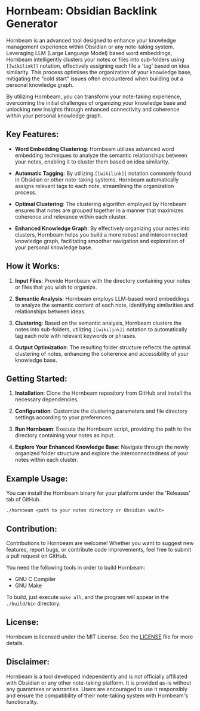 # Hornbeam: Obsidian Backlink Generator

Hornbeam is an advanced tool designed to enhance your knowledge management experience within Obsidian or any note-taking system. Leveraging LLM (Large Language Model) based word embeddings, Hornbeam intelligently clusters your notes or files into sub-folders using `[[wikilink]]` notation, effectively assigning each file a 'tag' based on idea similarity. This process optimises the organization of your knowledge base, mitigating the "cold start" issues often encountered when building out a personal knowledge graph.

By utilizing Hornbeam, you can transform your note-taking experience, overcoming the initial challenges of organizing your knowledge base and unlocking new insights through enhanced connectivity and coherence within your personal knowledge graph.

## Key Features:

- **Word Embedding Clustering**: Hornbeam utilizes advanced word embedding techniques to analyze the semantic relationships between your notes, enabling it to cluster them based on idea similarity.

- **Automatic Tagging**: By utilizing `[[wikilink]]` notation commonly found in Obsidian or other note-taking systems, Hornbeam automatically assigns relevant tags to each note, streamlining the organization process.

- **Optimal Clustering**: The clustering algorithm employed by Hornbeam ensures that notes are grouped together in a manner that maximizes coherence and relevance within each cluster.

- **Enhanced Knowledge Graph**: By effectively organizing your notes into clusters, Hornbeam helps you build a more robust and interconnected knowledge graph, facilitating smoother navigation and exploration of your personal knowledge base.

## How it Works:

1. **Input Files**: Provide Hornbeam with the directory containing your notes or files that you wish to organize.

2. **Semantic Analysis**: Hornbeam employs LLM-based word embeddings to analyze the semantic content of each note, identifying similarities and relationships between ideas.

3. **Clustering**: Based on the semantic analysis, Hornbeam clusters the notes into sub-folders, utilizing `[[wikilink]]` notation to automatically tag each note with relevant keywords or phrases.

4. **Output Optimization**: The resulting folder structure reflects the optimal clustering of notes, enhancing the coherence and accessibility of your knowledge base.

## Getting Started:

1. **Installation**: Clone the Hornbeam repository from GitHub and install the necessary dependencies.

2. **Configuration**: Customize the clustering parameters and file directory settings according to your preferences.

3. **Run Hornbeam**: Execute the Hornbeam script, providing the path to the directory containing your notes as input.

4. **Explore Your Enhanced Knowledge Base**: Navigate through the newly organized folder structure and explore the interconnectedness of your notes within each cluster.

## Example Usage:

You can install the Hornbeam binary for your platform under the 'Releases' tab of GitHub.

```
./hornbeam <path to your notes directory or Obsidian vault>
```

## Contribution:

Contributions to Hornbeam are welcome! Whether you want to suggest new features, report bugs, or contribute code improvements, feel free to submit a pull request on GitHub.

You need the following tools in order to build Hornbeam:

- GNU C Compiler
- GNU Make

To build, just execute ``make all``, and the program will appear in the ``./build/bin`` directory.

## License:

Hornbeam is licensed under the MIT License. See the [LICENSE](LICENSE) file for more details.

## Disclaimer:

Hornbeam is a tool developed independently and is not officially affiliated with Obsidian or any other note-taking platform. It is provided as-is without any guarantees or warranties. Users are encouraged to use it responsibly and ensure the compatibility of their note-taking system with Hornbeam's functionality.
